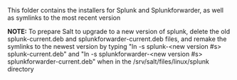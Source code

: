 This folder contains the installers for Splunk and Splunkforwarder, as well as symlinks to the most recent version

**NOTE:** To prepare Salt to upgrade to a new version of splunk, delete the old splunk-current.deb and splunkforwarder-current.deb files,
and remake the symlinks to the newest version by typing "ln -s splunk-<new version #s> splunk-current.deb"
and "ln -s splunkforwarder-<new version #s> splunkforwarder-current.deb" when in the /srv/salt/files/linux/splunk directory